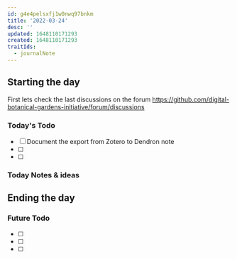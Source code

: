 ```yaml
---
id: g4e4pelsxfj1w0nwq97bnkm
title: '2022-03-24'
desc: ''
updated: 1648110171293
created: 1648110171293
traitIds:
  - journalNote
---
```


## Starting the day

First lets check the last discussions on the forum https://github.com/digital-botanical-gardens-initiative/forum/discussions

### Today's Todo 

- [ ] Document the export from Zotero to Dendron note
- [ ] 
- [ ] 

### Today Notes & ideas




## Ending the day

### Future Todo

- [ ] 
- [ ] 
- [ ] 
